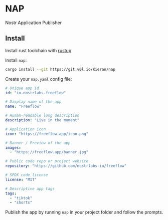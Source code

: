 # NAP

Nostr Application Publisher

## Install

Install rust toolchain with [rustup](https://rustup.rs/)

Install `nap`:
```bash
cargo install --git https://git.v0l.io/Kieran/nap
```

Create your `nap.yaml` config file:

```yaml
# Unique app id
id: "io.nostrlabs.freeflow"

# Display name of the app
name: "Freeflow"

# Human-readable long description
description: "Live in the moment"

# Application icon
icon: "https://freeflow.app/icon.png"

# Banner / Preview of the app
images:
  - "https://freeflow.app/banner.jpg"

# Public code repo or project website
repository: "https://github.com/nostrlabs-io/freeflow"

# SPDX code license
license: "MIT"

# Descriptive app tags
tags:
  - "tiktok"
  - "shorts"
```

Publish the app by running `nap` in your project folder and follow the prompts. 